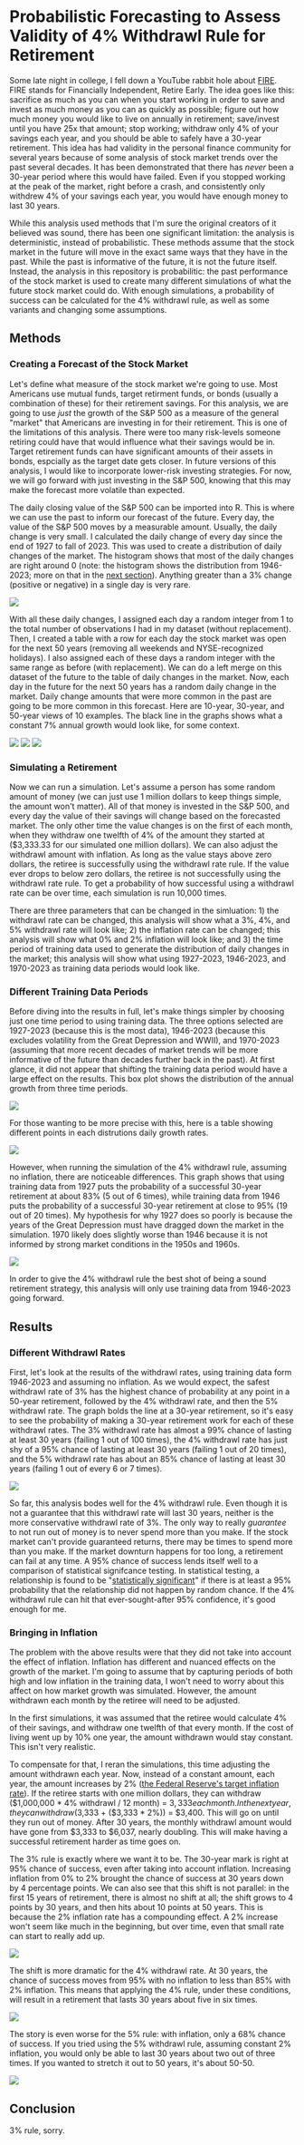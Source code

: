 # Probabilistic Forecasting to Assess Validity of 4% Withdrawl Rule for Retirement

Some late night in college, I fell down a YouTube rabbit hole about [FIRE](https://en.wikipedia.org/wiki/FIRE_movement). FIRE stands for Financially Independent, Retire Early. The idea goes like this: sacrifice as much as you can when you start working in order to save and invest as much money as you can as quickly as possible; figure out how much money you would like to live on annually in retirement; save/invest until you have 25x that amount; stop working; withdraw only 4% of your savings each year, and you should be able to safely have a 30-year retirement. This idea has had validity in the personal finance community for several years because of some analysis of stock market trends over the past several decades. It has been demonstrated that there has *never* been a 30-year period where this would have failed. Even if you stopped working at the peak of the market, right before a crash, and consistently only withdrew 4% of your savings each year, you would have enough money to last 30 years.

While this analysis used methods that I'm sure the original creators of it believed was sound, there has been one significant limitation: the analysis is deterministic, instead of probabilistic. These methods assume that the stock market in the future will move in the exact same ways that they have in the past. While the past is informative of the future, it is not the future itself. Instead, the analysis in this repository is probabilitic: the past performance of the stock market is used to create many different simulations of what the future stock market could do. With enough simulations, a probability of success can be calculated for the 4% withdrawl rule, as well as some variants and changing some assumptions.

## Methods
### Creating a Forecast of the Stock Market
Let's define what measure of the stock market we're going to use. Most Americans use mutual funds, target retirment funds, or bonds (usually a combination of these) for their retirement savings. For this analysis, we are going to use *just* the growth of the S&P 500 as a measure of the general "market" that Americans are investing in for their retirement. This is one of the limitations of this analysis. There were too many risk-levels someone retiring could have that would influence what their savings would be in. Target retirement funds can have significant amounts of their assets in bonds, espcially as the target date gets closer. In future versions of this analysis, I would like to incorporate lower-risk investing strategies. For now, we will go forward with just investing in the S&P 500, knowing that this may make the forecast more volatile than expected.

The daily closing value of the S&P 500 can be imported into R. This is where we can use the past to inform our forecast of the future. Every day, the value of the S&P 500 moves by a measurable amount. Usually, the daily change is very small. I calculated the daily change of every day since the end of 1927 to fall of 2023. This was used to create a distribution of daily changes of the market. The histogram shows that most of the daily changes are right around 0 (note: the histogram shows the distribution from 1946-2023; more on that in the [next section](https://github.com/jwestreich/safe_withdrawl_rate/blob/main/README.md#different-training-data-periods)). Anything greater than a 3% change (positive or negative) in a single day is very rare. 

![](https://github.com/jwestreich/safe_withdrawl_rate/blob/main/sp500_dist_graphs/hist_1946.png)

With all these daily changes, I assigned each day a random integer from 1 to the total number of observations I had in my dataset (without replacement). Then, I created a table with a row for each day the stock market was open for the next 50 years (removing all weekends and NYSE-recognized holidays). I also assigned each of these days a random integer with the same range as before (with replacement). We can do a left merge on this dataset of the future to the table of daily changes in the market. Now, each day in the future for the next 50 years has a random daily change in the market. Daily change amounts that were more common in the past are going to be more common in this forecast. Here are 10-year, 30-year, and 50-year views of 10 examples. The black line in the graphs shows what a constant 7% annual growth would look like, for some context.

![](https://github.com/jwestreich/safe_withdrawl_rate/blob/main/sp500_dist_graphs/example_10yr.png)
![](https://github.com/jwestreich/safe_withdrawl_rate/blob/main/sp500_dist_graphs/example_30yr.png)
![](https://github.com/jwestreich/safe_withdrawl_rate/blob/main/sp500_dist_graphs/example_50yr.png)

### Simulating a Retirement
Now we can run a simulation. Let's assume a person has some random amount of money (we can just use 1 million dollars to keep things simple, the amount won't matter). All of that money is invested in the S&P 500, and every day the value of their savings will change based on the forecasted market. The only other time the value changes is on the first of each month, when they withdraw one twelfth of 4% of the amount they started at ($3,333.33 for our simulated one million dollars). We can also adjust the withdrawl amount with inflation. As long as the value stays above zero dollars, the retiree is successfully using the withdrawl rate rule. If the value ever drops to below zero dollars, the retiree is not successfully using the withdrawl rate rule. To get a probability of how successful using a withdrawl rate can be over time, each simulation is run 10,000 times.

There are three parameters that can be changed in the simluation: 1) the withdrawl rate can be changed, this analysis will show what a 3%, 4%, and 5% withdrawl rate will look like; 2) the inflation rate can be changed; this analysis will show what 0% and 2% inflation will look like; and 3) the time period of training data used to generate the distribution of daily changes in the market; this analysis will show what using 1927-2023, 1946-2023, and 1970-2023 as training data periods would look like.

### Different Training Data Periods
Before diving into the results in full, let's make things simpler by choosing just one time period to using training data. The three options selected are 1927-2023 (because this is the most data), 1946-2023 (because this excludes volatility from the Great Depression and WWII), and 1970-2023 (assuming that more recent decades of market trends will be more informative of the future than decades further back in the past). At first glance, it did not appear that shifting the training data period would have a large effect on the results. This box plot shows the distribution of the annual growth from three time periods.

![](https://github.com/jwestreich/safe_withdrawl_rate/blob/main/sp500_dist_graphs/boxplot.png)

For those wanting to be more precise with this, here is a table showing different points in each distrutions daily growth rates.

![](https://github.com/jwestreich/safe_withdrawl_rate/blob/main/sp500_dist_graphs/dist_table.png)

However, when running the simulation of the 4% withdrawl rule, assuming no inflation, there are noticeable differences. This graph shows that using training data from 1927 puts the probability of a successful 30-year retirement at about 83% (5 out of 6 times), while training data from 1946 puts the probability of a successful 30-year retirement at close to 95% (19 out of 20 times). My hypothesis for why 1927 does so poorly is because the years of the Great Depression must have dragged down the market in the simulation. 1970 likely does slightly worse than 1946 because it is not informed by strong market conditions in the 1950s and 1960s. 

![](https://github.com/jwestreich/safe_withdrawl_rate/blob/main/simulation_graphs/training.png)

In order to give the 4% withdrawl rule the best shot of being a sound retirement strategy, this analysis will only use training data from 1946-2023 going forward.

## Results



### Different Withdrawl Rates

First, let's look at the results of the withdrawl rates, using training data form 1946-2023 and assuming no inflation. As we would expect, the safest withdrawl rate of 3% has the highest chance of probability at any point in a 50-year retirement, followed by the 4% withdrawl rate, and then the 5% withdrawl rate. The graph bolds the line at a 30-year retirement, so it's easy to see the probability of making a 30-year retirement work for each of these withdrawl rates. The 3% withdrawl rate has almost a 99% chance of lasting at least 30 years (failing 1 out of 100 times), the 4% withdrawl rate has just shy of a 95% chance of lasting at least 30 years (failing 1 out of 20 times), and the 5% withdrawl rate has about an 85% chance of lasting at least 30 years (failing 1 out of every 6 or 7 times).

![](https://github.com/jwestreich/safe_withdrawl_rate/blob/main/simulation_graphs/withdrawl.png)

So far, this analysis bodes well for the 4% withdrawl rule. Even though it is not a guarantee that this withdrawl rate will last 30 years, neither is the more conservative withdrawl rate of 3%. The only way to really *guarantee* to not run out of money is to never spend more than you make. If the stock market can't provide guaranteed returns, there may be times to spend more than you make. If the market downturn happens for too long, a retirement can fail at any time. A 95% chance of success lends itself well to a comparison of statistical signifcance testing. In statistical testing, a relationship is found to be "[statistically significant](https://en.wikipedia.org/wiki/P-value)" if there is at least a 95% probability that the relationship did not happen by random chance. If the 4% withdrawl rule can hit that ever-sought-after 95% confidence, it's good enough for me.

### Bringing in Inflation

The problem with the above results were that they did not take into account the effect of inflation. Inflation has different and nuanced effects on the growth of the market. I'm going to assume that by capturing periods of both high and low inflation in the training data, I won't need to worry about this affect on how market growth was simulated. However, the amount withdrawn each month by the retiree will need to be adjusted.

In the first simulations, it was assumed that the retiree would calculate 4% of their savings, and withdraw one twelfth of that every month. If the cost of living went up by 10% one year, the amount withdrawn would stay constant. This isn't very realistic.

To compensate for that, I reran the simulations, this time adjusting the amount withdrawn each year. Now, instead of a constant amount, each year, the amount increases by 2% ([the Federal Reserve's target inflation rate](https://www.federalreserve.gov/faqs/economy_14400.htm)). If the retiree starts with one million dollars, they can withdraw ($1,000,000 * 4% withdrawl / 12 month) = $3,333 each month. In the next year, they can withdraw ($3,333 + ($3,333 * 2%)) = $3,400. This will go on until they run out of money. After 30 years, the monthly withdrawl amount would have gone from $3,333 to $6,037, nearly doubling. This will make having a successful retirement harder as time goes on.

The 3% rule is exactly where we want it to be. The 30-year mark is right at 95% chance of success, even after taking into account inflation. Increasing inflation from 0% to 2% brought the chance of success at 30 years down by 4 percentage points. We can also see that this shift is not parallel: in the first 15 years of retirement, there is almost no shift at all; the shift grows to 4 points by 30 years, and then hits about 10 points at 50 years. This is because the 2% inflation rate has a compounding effect. A 2% increase won't seem like much in the beginning, but over time, even that small rate can start to really add up.

![](https://github.com/jwestreich/safe_withdrawl_rate/blob/main/simulation_graphs/inflation3.png)

The shift is more dramatic for the 4% withdrawl rate. At 30 years, the chance of success moves from 95% with no inflation to less than 85% with 2% inflation. This means that applying the 4% rule, under these conditions, will result in a retirement that lasts 30 years about five in six times.

![](https://github.com/jwestreich/safe_withdrawl_rate/blob/main/simulation_graphs/inflation4.png)

The story is even worse for the 5% rule: with inflation, only a 68% chance of success. If you tried using the 5% withdrawl rule, assuming constant 2% inflation, you would only be able to last 30 years about two out of three times. If you wanted to stretch it out to 50 years, it's about 50-50.

![](https://github.com/jwestreich/safe_withdrawl_rate/blob/main/simulation_graphs/inflation5.png)

## Conclusion
3% rule, sorry.
